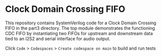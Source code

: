 # Clock Domain Crossing FIFO

This repository contains SystemVerilog code for a Clock Domain Crossing FIFO in the part3 directory. 
The top module demonstrates the functioning CDC FIFO by instantiating two FIFOs for upstream and downstream data tied to an I2S2 and serial interface for audio output.

Click `Code` > `Codespaces` > `Create codespace on main` to build and run tests

